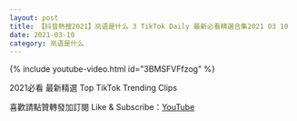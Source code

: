 ```yaml
---
layout: post
title: 【抖音熱搜2021】岚语是什么 3 TikTok Daily 最新必看精選合集2021 03 10
date: 2021-03-10
category: 岚语是什么
---
```


{% include youtube-video.html id="3BMSFVFfzog" %}

2021必看 最新精選 Top TikTok Trending Clips

喜歡請點贊轉發加訂閱 Like & Subscribe：[YouTube](https://www.youtube.com/channel/UCAoR7VcanIPd04uEq_GIylA/videos)

